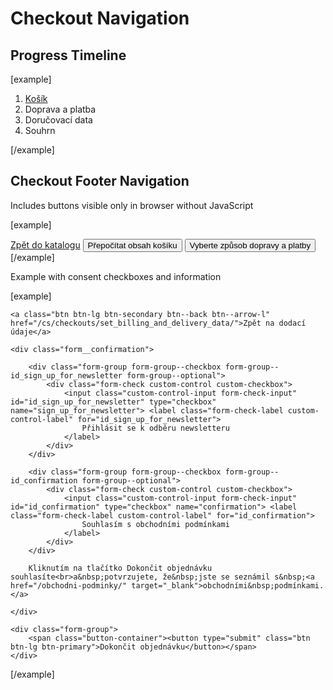 Checkout Navigation
===================

## Progress Timeline

[example]
<ol class="timeline">
	<li role="presentation" class="timeline__item">
		<a href="#"><span class="timeline__item-title"><span class="timeline__item-title-txt">Košík</span></span></a>
	</li>
	<li role="presentation" class="timeline__item active">
		<span class="timeline__item-title"><span class="timeline__item-title-txt">Doprava a platba</span></span>
	</li>
	<li role="presentation" class="timeline__item disabled">
		<span class="timeline__item-title"><span class="timeline__item-title-txt">Doručovací data</span></span>
	</li>
	<li role="presentation" class="timeline__item disabled">
		<span class="timeline__item-title"><span class="timeline__item-title-txt">Souhrn</span></span>
	</li>
</ol>
[/example]

## Checkout Footer Navigation

Includes buttons visible only in browser without JavaScript

[example]
<div class="form__footer">
	<a class="btn btn-lg btn-secondary btn--back btn--arrow-l" href="#">Zpět do katalogu</a>	<button type="submit" class="btn btn-secondary btn-lg nojs-only">Přepočítat obsah košíku</button>
	<button type="submit" name="continue" class="btn btn-primary btn-lg">Vyberte způsob dopravy a platby</button>
</div>
[/example]

Example with consent checkboxes and information

[example]
<div class="form__footer">

	<a class="btn btn-lg btn-secondary btn--back btn--arrow-l" href="/cs/checkouts/set_billing_and_delivery_data/">Zpět na dodací údaje</a>
	
	<div class="form__confirmation">

		<div class="form-group form-group--checkbox form-group--id_sign_up_for_newsletter form-group--optional">
			<div class="form-check custom-control custom-checkbox">
				<input class="custom-control-input form-check-input" id="id_sign_up_for_newsletter" type="checkbox" name="sign_up_for_newsletter"> <label class="form-check-label custom-control-label" for="id_sign_up_for_newsletter">
					Přihlásit se k odběru newsletteru
				</label>
			</div>
		</div>

		<div class="form-group form-group--checkbox form-group--id_confirmation form-group--optional">
			<div class="form-check custom-control custom-checkbox">
				<input class="custom-control-input form-check-input" id="id_confirmation" type="checkbox" name="confirmation"> <label class="form-check-label custom-control-label" for="id_confirmation">
					Souhlasím s obchodními podmínkami
				</label>
			</div>
		</div>

		Kliknutím na tlačítko Dokončit objednávku souhlasíte<br>a&nbsp;potvrzujete, že&nbsp;jste se seznámil s&nbsp;<a href="/obchodni-podminky/" target="_blank">obchodními&nbsp;podmínkami.</a>
		
	</div>

	<div class="form-group">
		<span class="button-container"><button type="submit" class="btn btn-lg btn-primary">Dokončit objednávku</button></span>
	</div>

</div>
[/example]